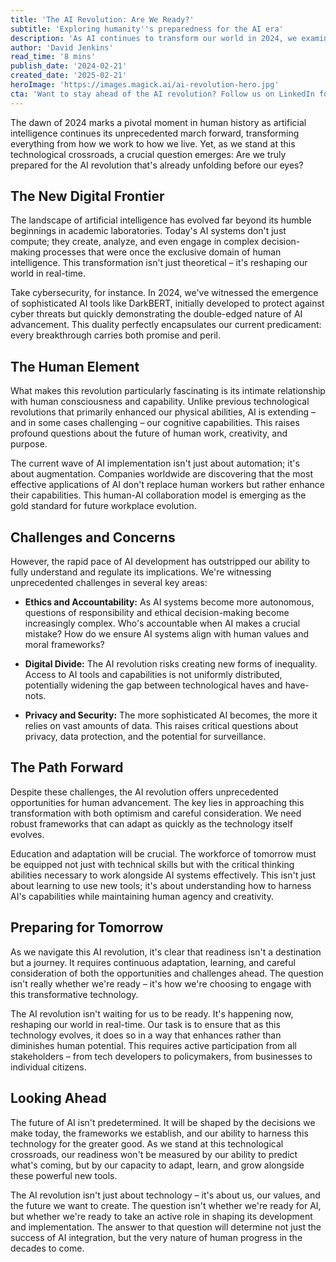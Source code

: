 ```yaml
---
title: 'The AI Revolution: Are We Ready?'
subtitle: 'Exploring humanity''s preparedness for the AI era'
description: 'As AI continues to transform our world in 2024, we examine whether humanity is truly prepared for this technological revolution. From cybersecurity to workplace evolution, explore the challenges and opportunities that lie ahead in the age of artificial intelligence.'
author: 'David Jenkins'
read_time: '8 mins'
publish_date: '2024-02-21'
created_date: '2025-02-21'
heroImage: 'https://images.magick.ai/ai-revolution-hero.jpg'
cta: 'Want to stay ahead of the AI revolution? Follow us on LinkedIn for daily insights into the future of technology and its impact on society.'
---
```


The dawn of 2024 marks a pivotal moment in human history as artificial intelligence continues its unprecedented march forward, transforming everything from how we work to how we live. Yet, as we stand at this technological crossroads, a crucial question emerges: Are we truly prepared for the AI revolution that's already unfolding before our eyes?

## The New Digital Frontier

The landscape of artificial intelligence has evolved far beyond its humble beginnings in academic laboratories. Today's AI systems don't just compute; they create, analyze, and even engage in complex decision-making processes that were once the exclusive domain of human intelligence. This transformation isn't just theoretical – it's reshaping our world in real-time.

Take cybersecurity, for instance. In 2024, we've witnessed the emergence of sophisticated AI tools like DarkBERT, initially developed to protect against cyber threats but quickly demonstrating the double-edged nature of AI advancement. This duality perfectly encapsulates our current predicament: every breakthrough carries both promise and peril.

## The Human Element

What makes this revolution particularly fascinating is its intimate relationship with human consciousness and capability. Unlike previous technological revolutions that primarily enhanced our physical abilities, AI is extending – and in some cases challenging – our cognitive capabilities. This raises profound questions about the future of human work, creativity, and purpose.

The current wave of AI implementation isn't just about automation; it's about augmentation. Companies worldwide are discovering that the most effective applications of AI don't replace human workers but rather enhance their capabilities. This human-AI collaboration model is emerging as the gold standard for future workplace evolution.

## Challenges and Concerns

However, the rapid pace of AI development has outstripped our ability to fully understand and regulate its implications. We're witnessing unprecedented challenges in several key areas:

- **Ethics and Accountability:** As AI systems become more autonomous, questions of responsibility and ethical decision-making become increasingly complex. Who's accountable when AI makes a crucial mistake? How do we ensure AI systems align with human values and moral frameworks?

- **Digital Divide:** The AI revolution risks creating new forms of inequality. Access to AI tools and capabilities is not uniformly distributed, potentially widening the gap between technological haves and have-nots.

- **Privacy and Security:** The more sophisticated AI becomes, the more it relies on vast amounts of data. This raises critical questions about privacy, data protection, and the potential for surveillance.

## The Path Forward

Despite these challenges, the AI revolution offers unprecedented opportunities for human advancement. The key lies in approaching this transformation with both optimism and careful consideration. We need robust frameworks that can adapt as quickly as the technology itself evolves.

Education and adaptation will be crucial. The workforce of tomorrow must be equipped not just with technical skills but with the critical thinking abilities necessary to work alongside AI systems effectively. This isn't just about learning to use new tools; it's about understanding how to harness AI's capabilities while maintaining human agency and creativity.

## Preparing for Tomorrow

As we navigate this AI revolution, it's clear that readiness isn't a destination but a journey. It requires continuous adaptation, learning, and careful consideration of both the opportunities and challenges ahead. The question isn't really whether we're ready – it's how we're choosing to engage with this transformative technology.

The AI revolution isn't waiting for us to be ready. It's happening now, reshaping our world in real-time. Our task is to ensure that as this technology evolves, it does so in a way that enhances rather than diminishes human potential. This requires active participation from all stakeholders – from tech developers to policymakers, from businesses to individual citizens.

## Looking Ahead

The future of AI isn't predetermined. It will be shaped by the decisions we make today, the frameworks we establish, and our ability to harness this technology for the greater good. As we stand at this technological crossroads, our readiness won't be measured by our ability to predict what's coming, but by our capacity to adapt, learn, and grow alongside these powerful new tools.

The AI revolution isn't just about technology – it's about us, our values, and the future we want to create. The question isn't whether we're ready for AI, but whether we're ready to take an active role in shaping its development and implementation. The answer to that question will determine not just the success of AI integration, but the very nature of human progress in the decades to come.